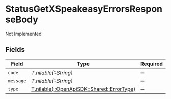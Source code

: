 # StatusGetXSpeakeasyErrorsResponseBody

Not Implemented


## Fields

| Field                                                                          | Type                                                                           | Required                                                                       | Description                                                                    |
| ------------------------------------------------------------------------------ | ------------------------------------------------------------------------------ | ------------------------------------------------------------------------------ | ------------------------------------------------------------------------------ |
| `code`                                                                         | *T.nilable(::String)*                                                          | :heavy_minus_sign:                                                             | N/A                                                                            |
| `message`                                                                      | *T.nilable(::String)*                                                          | :heavy_minus_sign:                                                             | N/A                                                                            |
| `type`                                                                         | [T.nilable(::OpenApiSDK::Shared::ErrorType)](../../models/shared/errortype.md) | :heavy_minus_sign:                                                             | N/A                                                                            |